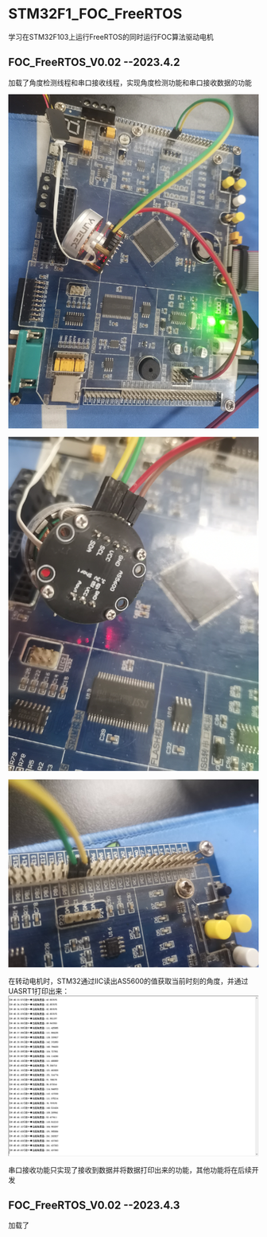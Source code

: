 # STM32F1_FOC_FreeRTOS
学习在STM32F103上运行FreeRTOS的同时运行FOC算法驱动电机

## FOC_FreeRTOS_V0.02 --2023.4.2

加载了角度检测线程和串口接收线程，实现角度检测功能和串口接收数据的功能

![IMG_20230403_094108](https://raw.githubusercontent.com/MAX-GitHub-Z/PicGo/main/202304030942646.jpg)

![IMG_20230403_094131](https://raw.githubusercontent.com/MAX-GitHub-Z/PicGo/main/202304030943426.jpg)

![IMG_20230403_094119](https://raw.githubusercontent.com/MAX-GitHub-Z/PicGo/main/202304030943667.jpg)

在转动电机时，STM32通过IIC读出AS5600的值获取当前时刻的角度，并通过UASRT1打印出来：![Snipaste_2023-04-03_09-45-54](https://raw.githubusercontent.com/MAX-GitHub-Z/PicGo/main/202304030947488.png)

 串口接收功能只实现了接收到数据并将数据打印出来的功能，其他功能将在后续开发

## FOC_FreeRTOS_V0.02 --2023.4.3

加载了
